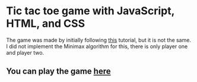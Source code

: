 # Tic tac toe game with JavaScript, HTML, and CSS

The game was made by initially following [this](https://www.youtube.com/watch?v=P2TcQ3h0ipQ) tutorial, but it is not the same. I did not implement the Minimax algorithm for this, there is only player one and player two.

## You can play the game [here](https://ghiyo.github.io/tic-tac-tow-jscript)
